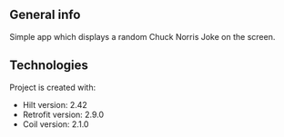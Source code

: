 ## General info
Simple app which displays a random Chuck Norris Joke on the screen.

## Technologies
Project is created with:
* Hilt version: 2.42
* Retrofit version: 2.9.0
* Coil version: 2.1.0
